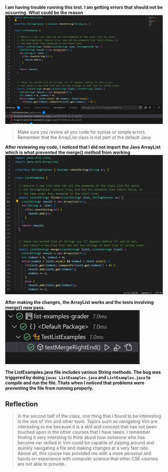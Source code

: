 **I am having trouble running this test. I am getting errors that should not be occurring. What could be the reason**
![Image](ErrorlabR5.png)

> Make sure you review all you code for syntax or simple errors. Remember that the ArrayList class is not part of the default Java 

**After reviewing my code, I noticed that I did not import the Java ArrayList which is what prevented the merge() method from working**
![Image](ListExamples.png)

**After making the changes, the ArrayList works and the tests involving merge() now pass.**
![Image](testsLab7.png)

**The ListExamples.java file includes various String methods. The bug was triggered by doing `javac ListExamples.java` and `ListExamples.java` to compile and run the file. Thats when I noticed that problems were preventing the file from running properly.**

## Reflection
> In the second half of the class, one thing that I found to be interesting is the use of Vim and other tools. Topics such as navigating Vim are interesting to me because it is a skill and concept that has not been touched upon in the other courses that I have taken. I remember finding it very intersting to think about how someone who has become ver skilled in Vim could be capable of zipping around and quickly navigating a file and making changes at a very fast rate. Above all, this course has provided me with a more personal and hands on experience with computer science that other CSE courses are not able to provide. 


